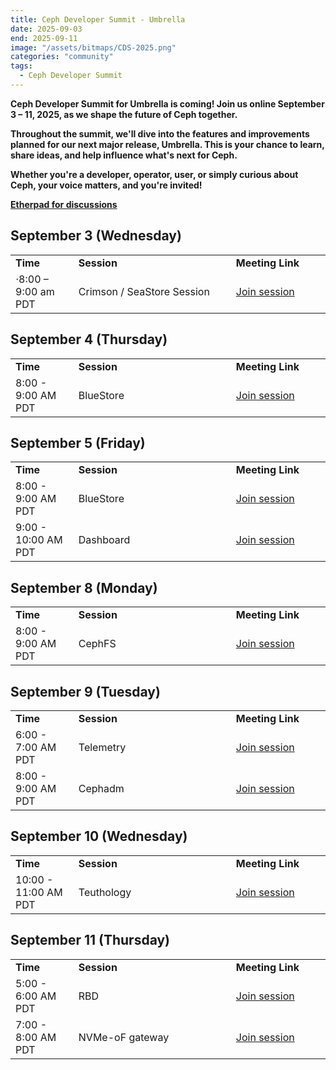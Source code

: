 ```yaml
---
title: Ceph Developer Summit - Umbrella
date: 2025-09-03
end: 2025-09-11
image: "/assets/bitmaps/CDS-2025.png"
categories: "community"
tags:
  - Ceph Developer Summit
---
```

<p><strong>
Ceph Developer Summit for Umbrella is coming! Join us online September 3 – 11, 2025, as we shape the future of Ceph together.
</strong></p>

<p><strong>
Throughout the summit, we'll dive into the features and improvements planned for our next major release, Umbrella. This is your chance to learn, share ideas, and help influence what's next for Ceph.
</strong></p>

<p><strong>
Whether you're a developer, operator, user, or simply curious about Ceph, your voice matters, and you're invited!
</strong></p>

<strong><a href="https://pad.ceph.com/p/cds-umbrella">Etherpad for
discussions</a></strong>


## September 3 (Wednesday)

<table>
  <tr>
   <td width="20%"><strong>Time</strong>
   </td>
   <td width="50%"><strong>Session</strong>
   </td>
   <td width="30%"><strong>Meeting Link</strong>
   </td>
  </tr>
  <tr>
   <td>⋅8:00 – 9:00 am PDT
   </td>
   <td>Crimson / SeaStore Session
   </td>
   <td><a href="https://meet.jit.si/CephDeveloperSummitCrimsonSeaStore">Join session</a>
   </td>
  </tr>
</table>

## September 4 (Thursday)

<table>
  <tr>
   <td width="20%"><strong>Time</strong>
   </td>
   <td width="50%"><strong>Session</strong>
   </td>
   <td width="30%"><strong>Meeting Link</strong>
   </td>
  </tr>
  <tr>
   <td>8:00 - 9:00 AM PDT
   </td>
   <td>BlueStore
   </td>
   <td><a href="https://meet.jit.si/ThursdayBlueStore">Join session</a>
   </td>
  </tr>
</table>

## September 5 (Friday)

<table>
  <tr>
   <td width="20%"><strong>Time</strong>
   </td>
   <td width="50%"><strong>Session</strong>
   </td>
   <td width="30%"><strong>Meeting Link</strong>
   </td>
  </tr>
  <tr>
   <td>8:00 - 9:00 AM PDT
   </td>
   <td>BlueStore
   </td>
   <td><a href="https://meet.jit.si/Ceph-Developer-Summit-BlueStore">Join session</a>
   </td>
  </tr>
  <tr>
   <td>9:00 - 10:00 AM PDT
   </td>
   <td>Dashboard
   </td>
   <td><a href="https://meet.jit.si/CephDeveloperSummitDashboard">Join session</a>
   </td>
  </tr>
</table>

## September 8 (Monday)

<table>
  <tr>
   <td width="20%"><strong>Time</strong>
   </td>
   <td width="50%"><strong>Session</strong>
   </td>
   <td width="30%"><strong>Meeting Link</strong>
   </td>
  </tr>
  <tr>
   <td>8:00 - 9:00 AM PDT
   </td>
   <td>CephFS
   </td>
   <td><a href="https://meet.jit.si/CephDeveloperSummitCephFS">Join session</a>
   </td>
  </tr>
</table>

## September 9 (Tuesday)

<table>
  <tr>
   <td width="20%"><strong>Time</strong>
   </td>
   <td width="50%"><strong>Session</strong>
   </td>
   <td width="30%"><strong>Meeting Link</strong>
   </td>
  </tr>
  <tr>
   <td>6:00 - 7:00 AM PDT
   </td>
   <td>Telemetry
   </td>
   <td><a href="https://meet.jit.si/CephDeveloperSummitTelemetry">Join session</a>
   </td>
  </tr>
  <tr>
   <td>8:00 - 9:00 AM PDT
   </td>
   <td>Cephadm
   </td>
   <td><a href="https://meet.jit.si/CephDeveloperSummitCephadm">Join session</a>
   </td>
  </tr>
</table>

## September 10 (Wednesday)

<table>
  <tr>
   <td width="20%"><strong>Time</strong>
   </td>
   <td width="50%"><strong>Session</strong>
   </td>
   <td width="30%"><strong>Meeting Link</strong>
   </td>
  </tr>
  <tr>
   <td>10:00 - 11:00 AM PDT
   </td>
   <td>Teuthology
   </td>
   <td><a href="https://meet.jit.si/CephDeveloperSummitTeuthology">Join session</a>
   </td>
  </tr>
</table>

## September 11 (Thursday)

<table>
  <tr>
   <td width="20%"><strong>Time</strong>
   </td>
   <td width="50%"><strong>Session</strong>
   </td>
   <td width="30%"><strong>Meeting Link</strong>
   </td>
  </tr>
  <tr>
   <td>5:00 - 6:00 AM PDT
   </td>
   <td>RBD
   </td>
   <td><a href="https://meet.jit.si/CephDeveloperSummitRBD">Join session</a>
   </td>
  </tr>
  <tr>
   <td>7:00 - 8:00 AM PDT
   </td>
   <td>NVMe-oF gateway
   </td>
   <td><a href="https://meet.jit.si/CephDeveloperSummit-NVMe-oFgateway">Join session</a>
   </td>
  </tr>
</table>
